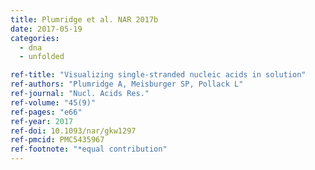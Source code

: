 ```yaml
---
title: Plumridge et al. NAR 2017b
date: 2017-05-19
categories: 
  - dna
  - unfolded

ref-title: "Visualizing single-stranded nucleic acids in solution"
ref-authors: "Plumridge A, Meisburger SP, Pollack L"
ref-journal: "Nucl. Acids Res."
ref-volume: "45(9)"
ref-pages: "e66"
ref-year: 2017
ref-doi: 10.1093/nar/gkw1297
ref-pmcid: PMC5435967 
ref-footnote: "*equal contribution"
---
```

